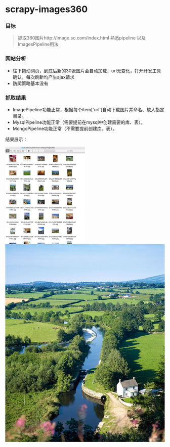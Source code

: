 # scrapy-images360
### 目标
>抓取360图片http://image.so.com/index.html 
>熟悉pipeline 以及 ImagesPipeline用法

### 网站分析
* 往下拖动网页，到底后新的30张图片会自动加载，url无变化，打开开发工具确认，每次刷新均产生ajax请求
* 防爬策略基本没有

### 抓取结果
* ImagePipeline功能正常，根据每个item['url']自动下载图片并命名、放入指定目录。
* MysqlPipeline功能正常（需要提前在mysql中创建需要的库、表）。
* MongoPipeline功能正常（不需要提前创建库、表）。

结果展示：

<img align=center src="https://github.com/Bigbenen/scrapy-images360/blob/master/aa.png" width=50%  >

<img align="center" src="https://github.com/Bigbenen/scrapy-images360/blob/master/a.jpg" >
